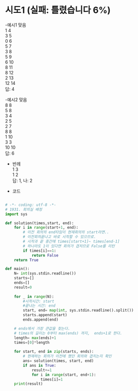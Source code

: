 # 시도1 (실패: 틀렸습니다 6%)
-예시1 맞음<br>
1 4<br>
3 5<br>
0 6<br>
5 7<br>
3 8<br>
5 9<br>
6 10<br>
8 11<br>
8 12<br>
2 13<br>
12 14<br>
답: 4<br>

-예시2 맞음<br>
8 8<br>
5 8<br>
3 4<br>
2 5<br>
2 7<br>
8 8<br>
1 10<br>
3 3<br>
10 10<br>
답: 6<br>

- 반례<br>
1 3 <br>
1 2 <br>
답: 1, 나: 2<br>

- 코드
```python

# -*- coding: utf-8 -*-
# 1931. 회의실 배정
import sys

def solution(times,start, end):    
    for i in range(start+1, end):
        # 이전 회의의 end타임이 현재회의의 start라면..
        # 이전회의끝나고 바로 시작할 수 있으므로.
        # 시작과 끝 중간에 times[start+1]~ times[end-1]
        # 하나라도 1이 있다면 회의가 겹치므로 False를 리턴
        if times[i]==1:
            return False
    return True

def main():
    N= int(sys.stdin.readline())
    starts=[]
    ends=[]
    result=0
    
    for _ in range(N):
        #시작시간: start
        #끝나는 시간: end
        start, end= map(int, sys.stdin.readline().split())
        starts.append(start)
        ends.append(end)

    # ends에서 가장 큰값을 찾는다.
    # times의 길이는 0부터 max(ends) 까지,  ends+1로 한다.
    length= max(ends)+1
    times=[0]*length
    
    for start, end in zip(starts, ends):
        # 현재하는 회의가 이전에 했던 회의와 겹치는지 확인
        ans= solution(times, start, end)
        if ans is True:
            result+=1
            for i in range(start, end+1):
                times[i]=1
    print(result)

```
